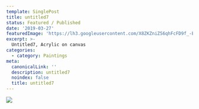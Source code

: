 ```yaml
---
template: SinglePost
title: untitled7
status: Featured / Published
date: '2019-03-27'
featuredImage: 'https://lh3.googleusercontent.com/X8ZKZniZ56qhFcFD9f_-E3l3a8hbtHHv6uOXjw_e6jN2cKFfdQIzUa7T1OCBUJF1UV82I35uG4j2WxWjWUxi5eqBLBWwLPFras2chw=w600'
excerpt: >-
  Untitled7, Acrylic on canvas
categories:
  - category: Paintings
meta:
  canonicalLink: ''
  description: untitled7
  noindex: false
  title: untitled7
---
```

![](https://lh3.googleusercontent.com/X8ZKZniZ56qhFcFD9f_-E3l3a8hbtHHv6uOXjw_e6jN2cKFfdQIzUa7T1OCBUJF1UV82I35uG4j2WxWjWUxi5eqBLBWwLPFras2chw=w600)

